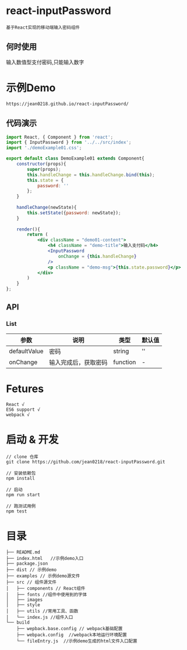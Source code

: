 # react-inputPassword
    基于React实现的移动端输入密码组件

## 何时使用
输入数值型支付密码,只能输入数字

# 示例Demo
    https://jean0218.github.io/react-inputPassword/

## 代码演示
                        
```jsx
import React, { Component } from 'react';
import { InputPassword } from '../../src/index';
import './demoExample01.css';

export default class DemoExample01 extends Component{ 
    constructor(props){
        super(props);
        this.handleChange = this.handleChange.bind(this);
        this.state = {
            password: ''
        };
    }   
    
    handleChange(newState){
        this.setState({password: newState});
    }
    
    render(){
        return (
            <div className = "demo01-content">
                <h4 className = "demo-title">输入支付码</h4>
                <InputPassword
                    onChange = {this.handleChange}
                />
                <p className = "demo-msg">{this.state.password}</p>
            </div>
        )        
    }
};
```
                        
## API
### List

| 参数 | 说明 | 类型 | 默认值 |
|---|---|---|---|
|defaultValue | 密码 | string | '' |
|onChange | 输入完成后，获取密码 | function | - |
# Fetures
    React √
    ES6 support √
    webpack √

# 启动 & 开发
    // clone 仓库
    git clone https://github.com/jean0218/react-inputPassword.git

    // 安装依赖包
    npm install

    // 启动
    npm run start

    // 跑测试用例
    npm test

# 目录
    ├── README.md
    ├── index.html   //示例demo入口
    ├── package.json 
    ├── dist // 示例demo
    ├── examples // 示例demo源文件
    ├── src // 组件源文件
    │   ├── components // React组件
    │   ├── fonts //组件中使用到的字体
    │   ├── images
    │   ├── style
    │   ├── utils //常用工具、函数
    │   └── index.js //组件入口
    └── build 
        ├── wepback.base.config // webpack基础配置
        ├── webpack.config  //webpack本地运行环境配置
        └── fileEntry.js  //示例demo生成的html文件入口配置
